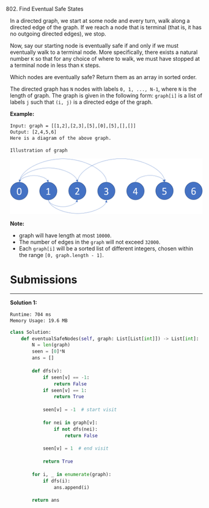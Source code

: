802. Find Eventual Safe States

In a directed graph, we start at some node and every turn, walk along a directed edge of the graph.  If we reach a node that is terminal (that is, it has no outgoing directed edges), we stop.

Now, say our starting node is eventually safe if and only if we must eventually walk to a terminal node.  More specifically, there exists a natural number `K` so that for any choice of where to walk, we must have stopped at a terminal node in less than `K` steps.

Which nodes are eventually safe?  Return them as an array in sorted order.

The directed graph has `N` nodes with labels `0, 1, ..., N-1`, where `N` is the length of graph.  The graph is given in the following form: `graph[i]` is a list of labels `j` such that `(i, j)` is a directed edge of the graph.

**Example:**
```
Input: graph = [[1,2],[2,3],[5],[0],[5],[],[]]
Output: [2,4,5,6]
Here is a diagram of the above graph.

Illustration of graph
```
![802_picture1.png](img/802_picture1.png)

**Note:**

* graph will have length at most `10000`.
* The number of edges in the `graph` will not exceed `32000`.
* Each `graph[i]` will be a sorted list of different integers, chosen within the range `[0, graph.length - 1]`.

# Submissions
---
**Solution 1:**
```
Runtime: 704 ms
Memory Usage: 19.6 MB
```
```python
class Solution:
    def eventualSafeNodes(self, graph: List[List[int]]) -> List[int]:
        N = len(graph)
        seen = [0]*N
        ans = []

        def dfs(v):
            if seen[v] == -1:
                return False
            if seen[v] == 1:
                return True
            
            seen[v] = -1  # start visit
            
            for nei in graph[v]:
                if not dfs(nei):
                    return False
                
            seen[v] = 1  # end visit
            
            return True
        
        for i, _ in enumerate(graph):
            if dfs(i):
                ans.append(i)
            
        return ans
```